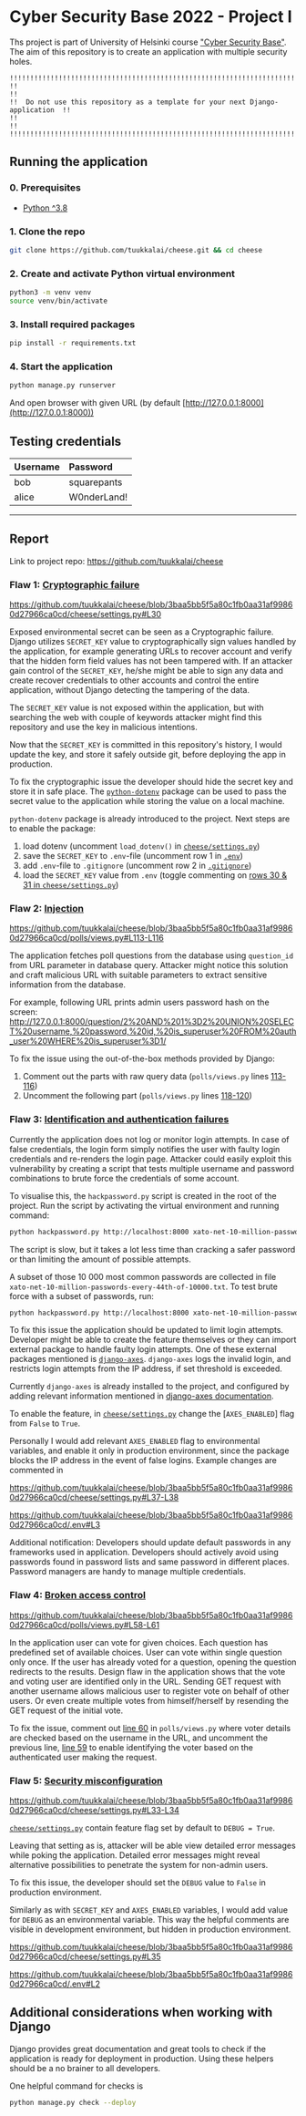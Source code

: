 # Cyber Security Base 2022 - Project I

Ths project is part of University of Helsinki course ["Cyber Security Base"](https://cybersecuritybase.mooc.fi/). The aim of this repository is to create an application with multiple security holes.

```
!!!!!!!!!!!!!!!!!!!!!!!!!!!!!!!!!!!!!!!!!!!!!!!!!!!!!!!!!!!!!!!!!!!!!!!!!!!!!!!!!
!!                                                                             !!
!!  Do not use this repository as a template for your next Django-application  !!
!!                                                                             !!
!!!!!!!!!!!!!!!!!!!!!!!!!!!!!!!!!!!!!!!!!!!!!!!!!!!!!!!!!!!!!!!!!!!!!!!!!!!!!!!!!
```

## Running the application

### 0. Prerequisites

- [Python ^3.8](https://www.python.org/downloads/)

### 1. Clone the repo

```sh
git clone https://github.com/tuukkalai/cheese.git && cd cheese
```

### 2. Create and activate Python virtual environment

```sh
python3 -m venv venv
source venv/bin/activate
```

### 3. Install required packages

```sh
pip install -r requirements.txt
```

### 4. Start the application

```sh
python manage.py runserver
```

And open browser with given URL (by default [http://127.0.0.1:8000](http://127.0.0.1:8000))

## Testing credentials

|Username|Password|
|:--|:--|
|bob|squarepants|
|alice|W0nderLand!|

---

## Report

Link to project repo: <https://github.com/tuukkalai/cheese>

### Flaw 1: [Cryptographic failure](https://owasp.org/Top10/A02_2021-Cryptographic_Failures/)

https://github.com/tuukkalai/cheese/blob/3baa5bb5f5a80c1fb0aa31af99860d27966ca0cd/cheese/settings.py#L30

Exposed environmental secret can be seen as a Cryptographic failure. Django utilizes `SECRET_KEY` value to cryptographically sign values handled by the application, for example generating URLs to recover account and verify that the hidden form field values has not been tampered with. If an attacker gain control of the `SECRET_KEY`, he/she might be able to sign any data and create recover credentials to other accounts and control the entire application, without Django detecting the tampering of the data.

The `SECRET_KEY` value is not exposed within the application, but with searching the web with couple of keywords attacker might find this repository and use the key in malicious intentions.

Now that the `SECRET_KEY` is committed in this repository's history, I would update the key, and store it safely outside git, before deploying the app in production.

To fix the cryptographic issue the developer should hide the secret key and store it in safe place. The [`python-dotenv`](https://pypi.org/project/python-dotenv/) package can be used to pass the secret value to the application while storing the value on a local machine.

`python-dotenv` package is already introduced to the project. Next steps are to enable the package:

  1. load dotenv (uncomment `load_dotenv()` in [`cheese/settings.py`](https://github.com/tuukkalai/cheese/blob/3baa5bb5f5a80c1fb0aa31af99860d27966ca0cd/cheese/settings.py#L20))
  2. save the `SECRET_KEY` to `.env`-file (uncomment row 1 in [`.env`](https://github.com/tuukkalai/cheese/blob/3baa5bb5f5a80c1fb0aa31af99860d27966ca0cd/.env#L1))
  3. add `.env`-file to `.gitignore` (uncomment row 2 in [`.gitignore`](https://github.com/tuukkalai/cheese/blob/3baa5bb5f5a80c1fb0aa31af99860d27966ca0cd/.gitignore#L2))
  4. load the `SECRET_KEY` value from `.env` (toggle commenting on [rows 30 & 31 in `cheese/settings.py`](https://github.com/tuukkalai/cheese/blob/3baa5bb5f5a80c1fb0aa31af99860d27966ca0cd/cheese/settings.py#L30-L31))

### Flaw 2: [Injection](https://owasp.org/Top10/A03_2021-Injection/)

https://github.com/tuukkalai/cheese/blob/3baa5bb5f5a80c1fb0aa31af99860d27966ca0cd/polls/views.py#L113-L116

The application fetches poll questions from the database using `question_id` from URL parameter in database query. Attacker might notice this solution and craft malicious URL with suitable parameters to extract sensitive information from the database.

For example, following URL prints admin users password hash on the screen: <http://127.0.0.1:8000/question/2%20AND%201%3D2%20UNION%20SELECT%20username,%20password,%20id,%20is_superuser%20FROM%20auth_user%20WHERE%20is_superuser%3D1/>

To fix the issue using the out-of-the-box methods provided by Django:

1. Comment out the parts with raw query data (`polls/views.py` lines [113-116](https://github.com/tuukkalai/cheese/blob/3baa5bb5f5a80c1fb0aa31af99860d27966ca0cd/polls/views.py#L113-L116))
2. Uncomment the following part (`polls/views.py` lines [118-120](https://github.com/tuukkalai/cheese/blob/3baa5bb5f5a80c1fb0aa31af99860d27966ca0cd/polls/views.py#L118-L120))

### Flaw 3: [Identification and authentication failures](https://owasp.org/Top10/A07_2021-Identification_and_Authentication_Failures/)

Currently the application does not log or monitor login attempts. In case of false credentials, the login form simply notifies the user with faulty login credentials and re-renders the login page. Attacker could easily exploit this vulnerability by creating a script that tests multiple username and password combinations to brute force the credentials of some account.

To visualise this, the `hackpassword.py` script is created in the root of the project. Run the script by activating the virtual environment and running command:

```sh
python hackpassword.py http://localhost:8000 xato-net-10-million-passwords-10000.txt
```

The script is slow, but it takes a lot less time than cracking a safer password or than limiting the amount of possible attempts.

A subset of those 10 000 most common passwords are collected in file `xato-net-10-million-passwords-every-44th-of-10000.txt`. To test brute force with a subset of passwords, run:

```sh
python hackpassword.py http://localhost:8000 xato-net-10-million-passwords-every-44th-of-10000.txt
```

To fix this issue the application should be updated to limit login attempts. Developer might be able to create the feature themselves or they can import external package to handle faulty login attempts. One of these external packages mentioned is [`django-axes`](https://pypi.org/project/django-axes/). `django-axes` logs the invalid login, and restricts login attempts from the IP address, if set threshold is exceeded.

Currently `django-axes` is already installed to the project, and configured by adding relevant information mentioned in [django-axes documentation](https://django-axes.readthedocs.io/en/latest/index.html).

To enable the feature, in [`cheese/settings.py`](https://github.com/tuukkalai/cheese/blob/3baa5bb5f5a80c1fb0aa31af99860d27966ca0cd/cheese/settings.py#L37) change the [`AXES_ENABLED`] flag from `False` to `True`.

Personally I would add relevant `AXES_ENABLED` flag to environmental variables, and enable it only in production environment, since the package blocks the IP address in the event of false logins. Example changes are commented in

https://github.com/tuukkalai/cheese/blob/3baa5bb5f5a80c1fb0aa31af99860d27966ca0cd/cheese/settings.py#L37-L38

https://github.com/tuukkalai/cheese/blob/3baa5bb5f5a80c1fb0aa31af99860d27966ca0cd/.env#L3

Additional notification: Developers should update default passwords in any frameworks used in application. Developers should actively avoid using passwords found in password lists and same password in different places. Password managers are handy to manage multiple credentials.

### Flaw 4: [Broken access control](https://owasp.org/Top10/A01_2021-Broken_Access_Control/)

https://github.com/tuukkalai/cheese/blob/3baa5bb5f5a80c1fb0aa31af99860d27966ca0cd/polls/views.py#L58-L61

In the application user can vote for given choices. Each question has predefined set of available choices. User can vote within single question only once. If the user has already voted for a question, opening the question redirects to the results. Design flaw in the application shows that the vote and voting user are identified only in the URL. Sending GET request with another username allows malicious user to register vote on behalf of other users. Or even create multiple votes from himself/herself by resending the GET request of the initial vote.

To fix the issue, comment out [line 60](https://github.com/tuukkalai/cheese/blob/3baa5bb5f5a80c1fb0aa31af99860d27966ca0cd/polls/views.py#L60) in `polls/views.py` where voter details are checked based on the username in the URL, and uncomment the previous line, [line 59](https://github.com/tuukkalai/cheese/blob/3baa5bb5f5a80c1fb0aa31af99860d27966ca0cd/polls/views.py#L59) to enable identifying the voter based on the authenticated user making the request.

### Flaw 5: [Security misconfiguration](https://owasp.org/Top10/A05_2021-Security_Misconfiguration/)

https://github.com/tuukkalai/cheese/blob/3baa5bb5f5a80c1fb0aa31af99860d27966ca0cd/cheese/settings.py#L33-L34

[`cheese/settings.py`](https://github.com/tuukkalai/cheese/blob/3baa5bb5f5a80c1fb0aa31af99860d27966ca0cd/cheese/settings.py#L34) contain feature flag set by default to `DEBUG = True`.

Leaving that setting as is, attacker will be able view detailed error messages while poking the application. Detailed error messages might reveal alternative possibilities to penetrate the system for non-admin users.

To fix this issue, the developer should set the `DEBUG` value to `False` in production environment.

Similarly as with `SECRET_KEY` and `AXES_ENABLED` variables, I would add value for `DEBUG` as an environmental variable. This way the helpful comments are visible in development environment, but hidden in production environment.

https://github.com/tuukkalai/cheese/blob/3baa5bb5f5a80c1fb0aa31af99860d27966ca0cd/cheese/settings.py#L35

https://github.com/tuukkalai/cheese/blob/3baa5bb5f5a80c1fb0aa31af99860d27966ca0cd/.env#L2

## Additional considerations when working with Django

Django provides great documentation and great tools to check if the application is ready for deployment in production. Using these helpers should be a no brainer to all developers.

One helpful command for checks is

```sh
python manage.py check --deploy
```
